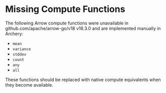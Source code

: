 # Missing Compute Functions

The following Arrow compute functions were unavailable in github.com/apache/arrow-go/v18 v18.3.0 and are implemented manually in Archery:

- `mean`
- `variance`
- `stddev`
- `count`
- `any`
- `all`

These functions should be replaced with native compute equivalents when they become available.

